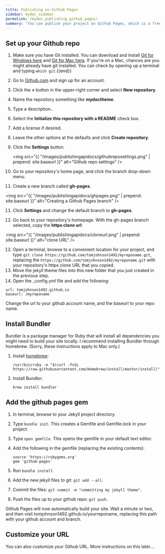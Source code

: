 ```yaml
---
title: Publishing on Github Pages
sidebar: mydoc_sidebar
permalink: /mydoc_publishing_github_pages/
summary: "You can publish your project on Github Pages, which is a free web hosting service provided by Github. All you need is to put your content into a Github repo branch called gh-pages and make this your default branch in your repo. With a Jekyll site, you just commit your entire project into the gh-pages branch and Github Pages will build the site for you."
---
```


## Set up your Github repo

1. Make sure you have Git installed. You can download and install [Git for Windows here](https://git-scm.com/download/win) and [Git for Mac here](https://git-scm.com/download/mac). If you're on a Mac, chances are you might already have git installed. You can check by opening up a terminal and typing `which git`.{{end}}
1. Go to [Github.com](http://github.com) and sign up for an account.
2. Click the **+** button in the upper-right corner and select **New repository**.
3. Name the repository something like **mydoctheme**.
4. Type a description.. 
5. Select the **Initialize this repository with a README** check box.
6. Add a license if desired.
7. Leave the other options at the defaults and click **Create repository**.
8. Click the **Settings** button. 
   
   <img src="{{ "/images/publishingapidocs/githubreposettings.png" | prepend: site.baseurl }}" alt="Github repo settings" />
   
9. Go to your repository's home page, and click the branch drop-down menu. 
10. Create a new branch called **gh-pages**.
   
   <img src="{{ "/images/publishingapidocs/ghpages.png" | prepend: site.baseurl }}" alt="Creating a Github Pages branch" />
   
11. Click **Settings** and change the default branch to **gh-pages**.
   
11. Go back to your repository's homepage. With the gh-pages branch selected, copy the **https clone url**:
   
   <img src="{{ "/images/publishingapidocs/cloneurl.png" | prepend: site.baseurl }}" alt="clone URL" />
   
12. Open a terminal, browse to a convenient location for your project, and type `git clone https://github.com/tomjohnson1492/myreponame.git`, replacing the `https://github.com/tomjohnson1492/myreponame.git` with your repository's https clone URL that you copied.
13. Move the jekyll theme files into this new folder that you just created in the previous step.
14. Open the _config.yml file and add the following:
   
   ```
   url: tomjohnson1492.github.io
   baseurl: /myreponame
   ```
   
   Change the url to your github account name, and the baseurl to your repo name. 

## Install Bundler

Bundler is a package manager for Ruby that will install all dependencies you might need to build your site locally. I recommend installing Bundler through homebrew. (Sorry, these instructions apply to Mac only.)

1. Install [homebrew](http://brew.sh/):
   
   ```
   /usr/bin/ruby -e "$(curl -fsSL https://raw.githubusercontent.com/Homebrew/install/master/install)"
   ```
2. Install Bundler:
   
   ```
   brew install bundler
   ```


## Add the github pages gem

1. In terminal, browse to your Jekyll project directory. 
2. Type `bundle init`. This creates a Gemfile and Gemfile.lock in your project.
3. Type `open gemfile`. This opens the gemfile in your default text editor.
4. Add the following in the gemfile (replacing the existing contents):
   
   ```
   source 'https://rubygems.org'
   gem 'github-pages'
   ```
   
5. Run `bundle install`.
14. Add the new jekyll files to git: `git add --all`.
15. Commit the files: `git commit -m "committing my jekyll theme"`.
16. Push the files up to your github repo: `git push`.

Github Pages will now automatically build your site. Wait a minute or two, and then visit tomjohnson1492.github.io/yourreponame, replacing this path with your github account and branch.

## Customize your URL

You can also customize your Github URL. More instructions on this later....

